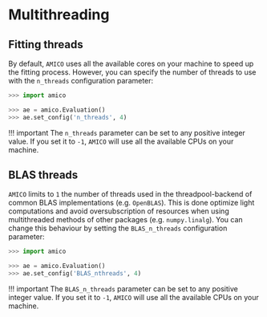 # Multithreading
## Fitting threads
By default, `AMICO` uses all the available cores on your machine to speed up the fitting process. However, you can specify the number of threads to use with the `n_threads` configuration parameter:
```python
>>> import amico

>>> ae = amico.Evaluation()
>>> ae.set_config('n_threads', 4)
```
!!! important
    The `n_threads` parameter can be set to any positive integer value. If you set it to `-1`, `AMICO` will use all the available CPUs on your machine.

## BLAS threads
`AMICO` limits to `1` the number of threads used in the threadpool-backend of common BLAS implementations (e.g. `OpenBLAS`). This is done optimize light computations and avoid oversubscription of resources when using multithreaded methods of other packages (e.g. `numpy.linalg`). You can change this behaviour by setting the `BLAS_n_threads` configuration parameter:
```python
>>> import amico

>>> ae = amico.Evaluation()
>>> ae.set_config('BLAS_nthreads', 4)
```
!!! important
    The `BLAS_n_threads` parameter can be set to any positive integer value. If you set it to `-1`, `AMICO` will use all the available CPUs on your machine.

